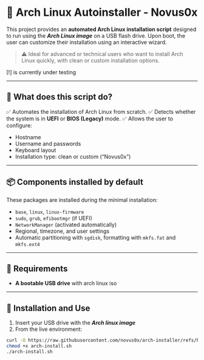 # 🧪 Arch Linux Autoinstaller - Novus0x

This project provides an **automated Arch Linux installation script** designed to run using the ***Arch Linux image*** on a USB flash drive. Upon boot, the user can customize their installation using an interactive wizard.

> ⚠️ Ideal for advanced or technical users who want to install Arch Linux quickly, with clean or custom installation options.

[!] is currently under testing 

---

## 🚀 What does this script do?

✅ Automates the installation of Arch Linux from scratch.
✅ Detects whether the system is in **UEFI** or **BIOS (Legacy)** mode.
✅ Allows the user to configure:

- Hostname
- Username and passwords
- Keyboard layout
- Installation type: clean or custom (“Novus0x”)

---

## 📦 Components installed by default

These packages are installed during the minimal installation:

- `base`, `linux`, `linux-firmware`
- `sudo`, `grub`, `efibootmgr` (if UEFI)
- `NetworkManager` (activated automatically)
- Regional, timezone, and user settings
- Automatic partitioning with `sgdisk`, formatting with `mkfs.fat` and `mkfs.ext4`

---

## 🧠 Requirements

- **A bootable USB drive** with arch linux iso

---

## 🧩 Installation and Use

1. Insert your USB drive with the ***Arch linux image***
2. From the live environment:

```bash
curl -O https://raw.githubusercontent.com/novus0x/arch-installer/refs/heads/main/arch-install.sh
chmod +x arch-install.sh
./arch-install.sh
```
